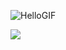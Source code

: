 

<!--
### Hi there 👋
**Sa-So/Sa-So** is a ✨ _special_ ✨ repository because its `README.md` (this file) appears on your GitHub profile.
- 🤔 I’m looking for help with 
- 💬 Ask me about 
- 😄 Pronouns: ...
- ⚡ Fun fact: ...

- 🔭 I’m currently working on Web Scraping using Javascript/Python

- 👯 I’m looking to collaborate on Automation projects based on Python/Javascript
Here are some ideas to get you started:

-->
<!--
- 👋 Hi, I’m @sa-so 
- 👀 I’m interested in AI, Robotics, Automation 
- 🌱 I’m currently learning Web Development using React 
- 💞 I’m looking to collaborate on projects based on Python/Javascript/Java/C++ -->
<!-- - 📫 Reach me out on : why you want to reach me ? -->
<!-- - Thinking if you should follow or not ?
- I think you should not... -->
 ![HelloGIF](https://media.giphy.com/media/NEvPzZ8bd1V4Y/giphy.gif)
 <div>
  <img src="https://komarev.com/ghpvc/?username=sa-so&abbreviated=true">
 </div>

<!--
- 👋 Hi, I’m @sa-so
- 👀 I’m interested in AI, Robotics, Automation 
- 🌱 I’m currently learning Web Development 
- 💞️ I’m looking to collaborate on Projects based on Python and Javascript
- 📫 Reach me out on twitter @s_cse_s
- �
-->
<!---
s-cs-s/s-cs-s is a ✨ special ✨ repository because its `README.md` (this file) appears on your GitHub profile.
You can click the Preview link to take a look at your changes.
--->
